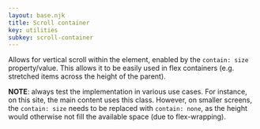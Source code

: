 ```yaml
---
layout: base.njk
title: Scroll container
key: utilities
subkey: scroll-container
---
```


Allows for vertical scroll within the element, enabled by the `contain: size` property/value. This allows it to be easily used in flex containers (e.g. stretched items across the height of the parent).

**NOTE**: always test the implementation in various use cases. For instance, on this site, the main content uses this class. However, on smaller screens, the `contain: size` needs to be replaced with `contain: none`, as the height would otherwise not fill the available space (due to flex-wrapping).
